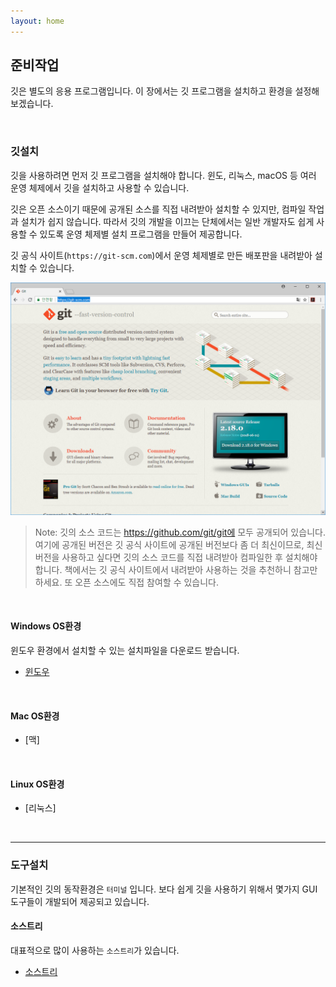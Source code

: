```yaml
---
layout: home
---
```

## 준비작업
깃은 별도의 응용 프로그램입니다. 이 장에서는 깃 프로그램을 설치하고 환경을 설정해 보겠습니다.

<br>

### 깃설치
깃을 사용하려면 먼저 깃 프로그램을 설치해야 합니다. 윈도, 리눅스, macOS 등 여러 운영 체제에서 깃을 설치하고 사용할 수 있습니다.  

깃은 오픈 소스이기 때문에 공개된 소스를 직접 내려받아 설치할 수 있지만, 컴파일 작업과 설치가 쉽지 않습니다. 따라서 깃의 개발을 이끄는 단체에서는 일반 개발자도 쉽게 사용할 수 있도록 운영 체제별 설치 프로그램을 만들어 제공합니다.  

깃 공식 사이트(`https://git-scm.com`)에서 운영 체제별로 만든 배포판을 내려받아 설치할 수 있습니다.  

![git-scm](./img/git-scm.png)

> Note: 깃의 소스 코드는 https://github.com/git/git에 모두 공개되어 있습니다. 여기에 공개된 버전은 깃 공식
사이트에 공개된 버전보다 좀 더 최신이므로, 최신 버전을 사용하고 싶다면 깃의 소스 코드를 직접 내려받아 컴파일한
후 설치해야 합니다. 책에서는 깃 공식 사이트에서 내려받아 사용하는 것을 추천하니 참고만 하세요. 또 오픈 소스에도 직접 참여할 수 있습니다.  

<br>

#### Windows OS환경
윈도우 환경에서 설치할 수 있는 설치파일을 다운로드 받습니다.  

* [윈도우](windows)

<br>

#### Mac OS환경
* [맥]

<br>

#### Linux OS환경
* [리눅스]

<br>
<hr>

### 도구설치
기본적인 깃의 동작환경은 `터미널` 입니다. 보다 쉽게 깃을 사용하기 위해서 몇가지 GUI 도구들이 개발되어 제공되고 있습니다.  

#### 소스트리
대표적으로 많이 사용하는 `소스트리`가 있습니다.

* [소스트리](sourcetree)